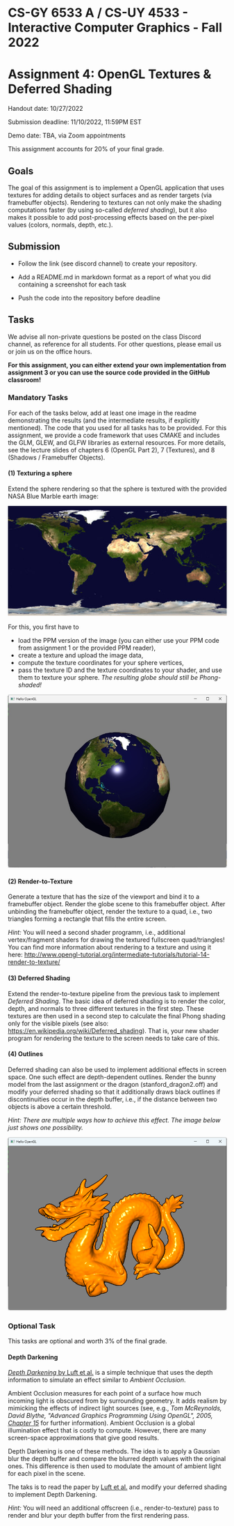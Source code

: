 # CS-GY 6533 A / CS-UY 4533 - Interactive Computer Graphics - Fall 2022

# Assignment 4: OpenGL Textures & Deferred Shading

Handout date: 10/27/2022

Submission deadline: 11/10/2022, 11:59PM EST

Demo date: TBA, via Zoom appointments

This assignment accounts for 20\% of your final grade. 

## Goals

The goal of this assignment is to implement a OpenGL application that uses textures for adding details to object surfaces and as render targets (via framebuffer objects). Rendering to textures can not only make the shading computations faster (by using so-called *deferred shading*), but it also makes it possible to add post-processing effects based on the per-pixel values (colors, normals, depth, etc.).

## Submission

*	Follow the link (see discord channel) to create your repository.

*	Add a README.md in markdown format as a report of what you did containing a screenshot for each task

*	Push the code into the repository before deadline

## Tasks

We advise all non-private questions be posted on the class Discord channel, as reference for all students.
For other questions, please email us or join us on the office hours.

**For this assignment, you can either extend your own implementation from assignment 3 or you can use the source code provided in the GitHub classroom!**

### Mandatory Tasks

For each of the tasks below, add at least one image in the readme demonstrating the results (and the intermediate results, if explicitly mentioned).
The code that you used for all tasks has to be provided.
For this assignment, we provide a code framework that uses CMAKE and includes the GLM, GLEW, and GLFW libraries as external resources. For more details, see the lecture slides of chapters 6 (OpenGL Part 2), 7 (Textures), and 8 (Shadows / Framebuffer Objects).

#### (1) Texturing a sphere

Extend the sphere rendering so that the sphere is textured with the provided NASA Blue Marble earth image:

![NASA Blue Marble: Land Surface, Shallow Water, and Shaded Topography (image source: https://visibleearth.nasa.gov/images/57752/blue-marble-land-surface-shallow-water-and-shaded-topography/57754l)](land_shallow_topo_512.jpg)

For this, you first have to 

* load the PPM version of the image (you can either use your PPM code from assignment 1 or the provided PPM reader), 
* create a texture and upload the image data,
* compute the texture coordinates for your sphere vertices,
* pass the texture ID and the texture coordinates to your shader, and use them to texture your sphere. *The resulting globe should still be Phong-shaded!*

![Textured sphere](globe.jpg)

#### (2) Render-to-Texture

Generate a texture that has the size of the viewport and bind it to a framebuffer object. Render the globe scene to this framebuffer object. After unbinding the framebuffer object, render the texture to a quad, i.e., two triangles forming a rectangle that fills the entire screen.

*Hint:* You will need a second shader programm, i.e., additional vertex/fragment shaders for drawing the textured fullscreen quad/triangles! You can find more information about rendering to a texture and using it here:
http://www.opengl-tutorial.org/intermediate-tutorials/tutorial-14-render-to-texture/ 

#### (3) Deferred Shading

Extend the render-to-texture pipeline from the previous task to implement *Deferred Shading*. The basic idea of deferred shading is to render the color, depth, and normals to three different textures in the first step.
These textures are then used in a second step to calculate the final Phong shading only for the visible pixels (see also: https://en.wikipedia.org/wiki/Deferred_shading). That is, your new shader program for rendering the texture to the screen needs to take care of this.

#### (4) Outlines

Deferred shading can also be used to implement additional effects in screen space. One such effect are depth-dependent outlines. Render the bunny model from the last assignment or the dragon (stanford_dragon2.off) and modify your deferred shading so that it additionally draws black outlines if discontinuities occur in the depth buffer, i.e., if the distance between two objects is above a certain threshold.

*Hint: There are multiple ways how to achieve this effect. The image below just shows one possibility.*

![This is how a very simple implementation of depth-aware outlines could look like.](dragon_contour.png)

### Optional Task

This tasks are optional and worth 3% of the final grade.

#### Depth Darkening

[*Depth Darkening* by Luft et al.](http://graphics.uni-konstanz.de/publikationen/Luft2006ImageEnhancementUnsharp/Luft2006ImageEnhancementUnsharp.pdf) is a simple technique that uses the depth information to simulate an effect similar to *Ambient Occlusion*. 

Ambient Occlusion measures for each point of a surface how much incoming light is obscured from by surrounding geometry. It adds realism by mimicking the effects of indirect light sources (see, e.g., *Tom McReynolds, David Blythe, "Advanced Graphics Programming Using OpenGL", 2005, [Chapter 15](https://www.sciencedirect.com/science/article/pii/B9781558606593500172)* for further information). Ambient Occlusion is a global illumination effect that is costly to compute. However, there are many screen-space approximations that give good results. 

Depth Darkening is one of these methods. The idea is to apply a Gaussian blur the depth buffer and compare the blurred depth values with the original ones. This difference is then used to modulate the amount of ambient light for each pixel in the scene.

The taks is to read the paper by [Luft et al.](http://graphics.uni-konstanz.de/publikationen/Luft2006ImageEnhancementUnsharp/Luft2006ImageEnhancementUnsharp.pdf) and modify your deferred shading to implement Depth Darkening. 

*Hint:* You will need an additional offscreen (i.e., render-to-texture) pass to render and blur your depth buffer from the first rendering pass.
